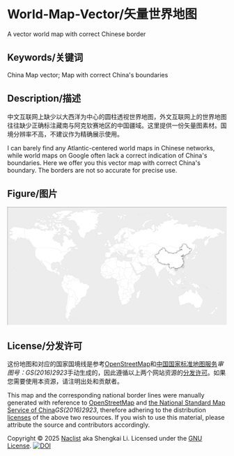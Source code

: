 # World-Map-Vector/矢量世界地图

A vector world map with correct Chinese border

## Keywords/关键词

China Map vector; Map with correct China's boundaries

## Description/描述

中文互联网上缺少以大西洋为中心的圆柱透视世界地图，外文互联网上的世界地图往往缺少正确标注藏南与阿克钦赛地区的中国疆域。这里提供一份矢量图素材。国境分辨率不高，不建议作为精确展示使用。

I can barely find any Atlantic-centered world maps in Chinese networks, while world maps on Google often lack a correct indication of China's boundaries. Here we offer you this vector map with correct China's boundary. The borders are not so accurate for precise use.

## Figure/图片

![image](https://github.com/Naclist/World-Map-Vector/blob/main/Example1.png)

## License/分发许可

这份地图和对应的国家国境线是参考[OpenStreetMap](https://www.openstreetmap.org/)和[中国国家标准地图服务](http://bzdt.ch.mnr.gov.cn/index.html)*审图号：GS(2016)2923*手动生成的，因此遵循以上两个网站资源的[分发许可](https://creativecommons.org/licenses/by-sa/2.0/)。如果您需要使用本资源，请注明出处和贡献者。

This map and the corresponding national border lines were manually generated with reference to [OpenStreetMap](https://www.openstreetmap.org/) and [the National Standard Map Service of China](http://bzdt.ch.mnr.gov.cn/index.html)*GS(2016)2923*, therefore adhering to the distribution [licenses](https://creativecommons.org/licenses/by-sa/2.0/) of the above two resources. If you wish to use this material, please attribute the source and contributors accordingly.

Copyright © 2025 [Naclist](https://github.com/Naclist) aka Shengkai Li. Licensed under the [GNU License](https://github.com/Naclist/World-Map-Vector-/blob/main/LICENSE).
<a href="https://doi.org/10.5281/zenodo.14821834"><img src="https://zenodo.org/badge/586111069.svg" alt="DOI"></a>



